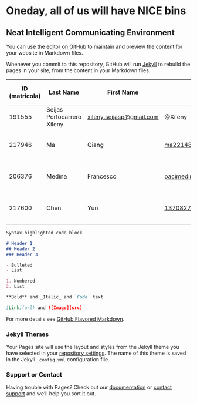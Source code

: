 # Oneday, all of us will have NICE bins
## Neat Intelligent Communicating Environment

You can use the [editor on GitHub](https://github.com/AmI-2017/urban-waste/edit/master/index.md) to maintain and preview the content for your website in Markdown files.

Whenever you commit to this repository, GitHub   will run [Jekyll](https://jekyllrb.com/) to rebuild the pages in your site, from the content in your Markdown files.

ID (matricola) | Last Name | First Name | e-mail | GitHub |	Role in the Project
------------ | ------------- | ---------- | ------------ | ------------ | ------------
191555 | Seijas Portocarrero Xileny |	xileny.seijasp@gmail.com	| @Xileny | Hardware Developer & Graphic Designer 
217946 |Ma | Qiang | ma2214889041@gmail.com | @ma2214889041  | Software Developer & Designer        
206376	| Medina	| Francesco | pacimedina@gmail.com | @francescomedina	| Hardware and Software Developer 
217600 | Chen | Yun | 137082773@qq.com | @cystephanie0727 | Software Developer & Web Designer	

```markdown
Syntax highlighted code block

# Header 1
## Header 2
### Header 3

- Bulleted
- List

1. Numbered
2. List

**Bold** and _Italic_ and `Code` text

[Link](url) and ![Image](src)
```

For more details see [GitHub Flavored Markdown](https://guides.github.com/features/mastering-markdown/).

### Jekyll Themes

Your Pages site will use the layout and styles from the Jekyll theme you have selected in your [repository settings](https://github.com/AmI-2017/urban-waste/settings). The name of this theme is saved in the Jekyll `_config.yml` configuration file.

### Support or Contact

Having trouble with Pages? Check out our [documentation](https://help.github.com/categories/github-pages-basics/) or [contact support](https://github.com/contact) and we’ll help you sort it out.
